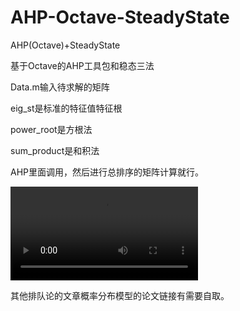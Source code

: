 # AHP-Octave-SteadyState
AHP(Octave)+SteadyState

基于Octave的AHP工具包和稳态三法

Data.m输入待求解的矩阵

eig_st是标准的特征值特征根

power_root是方根法

sum_product是和积法

AHP里面调用，然后进行总排序的矩阵计算就行。



<video src="\SteadyState.mp4"></video>



其他排队论的文章概率分布模型的论文链接有需要自取。



































